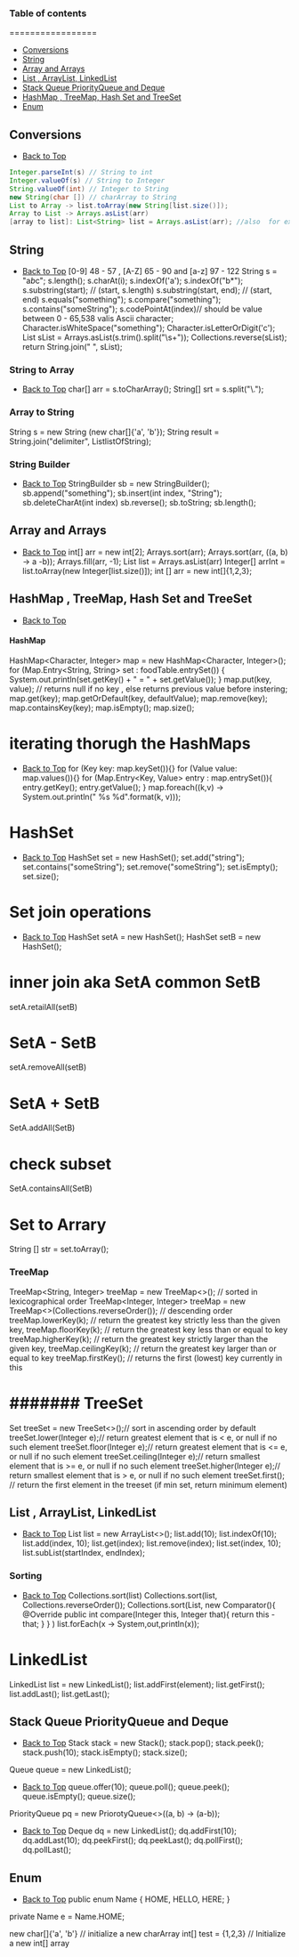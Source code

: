 
### Table of contents
=================
<!--ts-->
* [Conversions](#Conversions)
* [String](#String)
* [Array and Arrays](#Array_and_Arrays)
* [List , ArrayList, LinkedList](#List_ArrayList_LinkedList)
* [Stack Queue PriorityQueue and Deque](#Stack_Queue_PriorityQueue_and_Deque)
* [HashMap , TreeMap, Hash Set and TreeSet](#HashMap_TreeMap_Hash_Set_and_TreeSet)
* [Enum](#Enum)
<!--te-->

## Conversions
- [Back to Top](#Table-of-contents)
```java
Integer.parseInt(s) // String to int
Integer.valueOf(s) // String to Integer
String.valueOf(int) // Integer to String
new String(char []) // charArray to String
List to Array -> list.toArray(new String[list.size()]);
Array to List -> Arrays.asList(arr)
[array to list]: List<String> list = Arrays.asList(arr); //also  for example: Arrays.asList("first", "second");
```

## String
- [Back to Top](#Table-of-contents)
[0-9] 48 - 57 , [A-Z] 65 - 90 and  [a-z] 97 - 122 
String s = "a*b*c";
s.length();
s.charAt(i);
s.indexOf('a');
s.indexOf("b*");
s.substring(start); // (start, s.length)
s.substring(start, end); // (start, end)
s.equals("something");
s.compare("something");
s.contains("someString");
s.codePointAt(index)// should be value between 0 - 65,538 valis Ascii character;
Character.isWhiteSpace("something");
Character.isLetterOrDigit('c');
List<String> sList = Arrays.asList(s.trim().split("\\s+"));
Collections.reverse(sList);
return String.join(" ", sList);

### String to Array
- [Back to Top](#Table-of-contents)
char[] arr = s.toCharArray();
String[] srt = s.split("\\.");
### Array to String
String s = new String (new char[]{'a', 'b'});
String result = String.join("delimiter", List<String>listOfString);

### String Builder  
- [Back to Top](#Table-of-contents)
StringBuilder sb = new StringBuilder();
sb.append("something");
sb.insert(int index, "String");
sb.deleteCharAt(int index)
sb.reverse();
sb.toString;
sb.length();

## Array and Arrays
- [Back to Top](#Table-of-contents)
int[] arr = new int[2];
Arrays.sort(arr);
Arrays.sort(arr, ((a, b) -> a -b));
Arrays.fill(arr, -1);
List<Integer> list = Arrays.asList(arr)
Integer[] arrInt = list.toArray(new Integer[list.size()]);
int [] arr = new int[]{1,2,3};

## HashMap , TreeMap, Hash Set and TreeSet
- [Back to Top](#Table-of-contents)
#### HashMap

HashMap<Character, Integer> map = new HashMap<Character, Integer>();
for (Map.Entry<String, String> set : foodTable.entrySet()) {
System.out.println(set.getKey() + " = " + set.getValue());
}
map.put(key, value); // returns null if no key , else returns previous value before instering;
map.get(key);
map.getOrDefault(key, defaultValue);
map.remove(key);
map.containsKey(key);
map.isEmpty();
map.size();

# iterating thorugh the HashMaps 
- [Back to Top](#Table-of-contents)
for (Key key: map.keySet()){}
for (Value value: map.values()){}
for (Map.Entry<Key, Value> entry : map.entrySet()){
    entry.getKey();
    entry.getValue();
}
map.foreach((k,v) -> System.out.println(" %s %d".format(k, v)));

# HashSet
- [Back to Top](#Table-of-contents)
HashSet<String> set = new HashSet();
set.add("string");
set.contains("someString");
set.remove("someString");
set.isEmpty();
set.size();

# Set join operations
- [Back to Top](#Table-of-contents)
HashSet<String> setA = new HashSet<String>();
HashSet<String> setB = new HashSet<String>();

# inner join aka SetA common SetB 
setA.retailAll(setB)
# SetA - SetB
setA.removeAll(setB)
# SetA + SetB
SetA.addAll(SetB)
# check subset
SetA.containsAll(SetB) 
# Set to Arrary
String [] str = set.toArray();

### TreeMap
TreeMap<String, Integer> treeMap = new TreeMap<>();             // sorted in lexicographical order
TreeMap<Integer, Integer> treeMap = new TreeMap<>(Collections.reverseOrder()); // descending order
treeMap.lowerKey(k); // return the greatest key strictly less than the given key, 
treeMap.floorKey(k); // return the greatest key less than or equal to key
treeMap.higherKey(k); // return the greatest key strictly larger than the given key, 
treeMap.ceilingKey(k); // return the greatest key larger than or equal to key
treeMap.firstKey(); // returns the first (lowest) key currently in this 

# ####### TreeSet
Set<Integer> treeSet = new TreeSet<>();// sort in ascending order by default
treeSet.lower(Integer e);// return greatest element that is < e, or null if no such element
treeSet.floor(Integer e);// return greatest element that is <= e, or null if no such element
treeSet.ceiling(Integer e);// return smallest element that is >= e, or null if no such element
treeSet.higher(Integer e);// return smallest element that is > e, or null if no such element
treeSet.first(); // return the first element in the treeset (if min set, return minimum element)


## List , ArrayList, LinkedList
- [Back to Top](#Table-of-contents)
List<Integer> list = new ArrayList<>(); 
list.add(10);
list.indexOf(10);
list.add(index, 10);
list.get(index);
list.remove(index);
list.set(index, 10);
list.subList(startIndex, endIndex);

### Sorting
- [Back to Top](#Table-of-contents)
Collections.sort(list)
Collections.sort(list, Collections.reverseOrder());
Collections.sort(List, new Comparator<Integer>(){
    @Override
    public int compare(Integer this, Integer that){
        return this - that;
    }
} )
list.forEach(x -> System,out,println(x));

# LinkedList 
LinkedList<Integer> list = new LinkedList<Integer>();
list.addFirst(element);
list.getFirst();
list.addLast();
list.getLast();

## Stack Queue PriorityQueue and Deque
- [Back to Top](#Table-of-contents)
Stack<Integer> stack = new Stack();
stack.pop();
stack.peek();
stack.push(10);
stack.isEmpty();
stack.size();


Queue<Integer> queue = new LinkedList<Integer>();
- [Back to Top](#Table-of-contents)
queue.offer(10);
queue.poll();
queue.peek();
queue.isEmpty();
queue.size();

PriorityQueue<Integer> pq = new PriorotyQueue<>((a, b) -> (a-b));
- [Back to Top](#Table-of-contents)
Deque<Integer> dq = new LinkedList<Integer>();
dq.addFirst(10);
dq.addLast(10);
dq.peekFirst();
dq.peekLast();
dq.pollFirst();
dq.pollLast();

## Enum 
- [Back to Top](#Table-of-contents)
public enum Name {
    HOME, HELLO, HERE;
}

private Name e = Name.HOME;







new char[]{'a', 'b'} // initialize a new charArray
int[] test = {1,2,3} // Initialize a new int[] array
